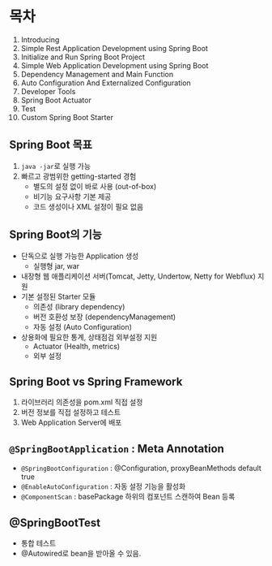 # 목차
1. Introducing
2. Simple Rest Application Development using Spring Boot
3. Initialize and Run Spring Boot Project
4. Simple Web Application Development using Spring Boot
5. Dependency Management and Main Function
6. Auto Configuration And Externalized Configuration
7. Developer Tools
8. Spring Boot Actuator
9. Test
10. Custom Spring Boot Starter


## Spring Boot 목표

1. `java -jar`로 실행 가능
2. 빠르고 광범위한 getting-started 경험
   - 별도의 설정 없이 바로 사용 (out-of-box)
   - 비기능 요구사항 기본 제공
   - 코드 생성이나 XML 설정이 필요 없음

## Spring Boot의 기능

- 단독으로 실행 가능한 Application 생성
  - 실행형 jar, war
- 내장형 웹 애플리케이션 서버(Tomcat, Jetty, Undertow, Netty for Webflux) 지원
- 기본 설정된 Starter 모듈
  - 의존성 (library dependency)
  - 버전 호환성 보장 (dependencyManagement)
  - 자동 설정 (Auto Configuration)
- 상용화에 필요한 통계, 상태점검 외부설정 지원
  - Actuator (Health, metrics)
  - 외부 설정

## Spring Boot vs Spring Framework

1. 라이브러리 의존성을 pom.xml 직접 설정
2. 버전 정보를 직접 설정하고 테스트
3. Web Application Server에 배포

## `@SpringBootApplication` : Meta Annotation
- `@SpringBootConfiguration` : @Configuration, proxyBeanMethods default true
- `@EnableAutoConfiguration` : 자동 설정 기능을 활성화
- `@ComponentScan` : basePackage 하위의 컴포넌트 스캔하여 Bean 등록



## @SpringBootTest

- 통합 테스트
- @Autowired로 bean을 받아올 수 있음.
